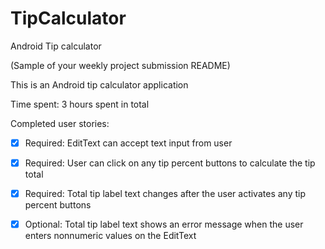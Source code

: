 TipCalculator
=============

Android Tip calculator

(Sample of your weekly project submission README)

This is an Android tip calculator application

Time spent: 3 hours spent in total

Completed user stories:

 * [x] Required: EditText can accept text input from user
 * [x] Required: User can click on any tip percent buttons to calculate the tip total 
 * [x] Required: Total tip label text changes after the user activates any tip percent buttons 
 * [x] Optional: Total tip label text shows an error message when the user enters nonnumeric values on the EditText 
 
